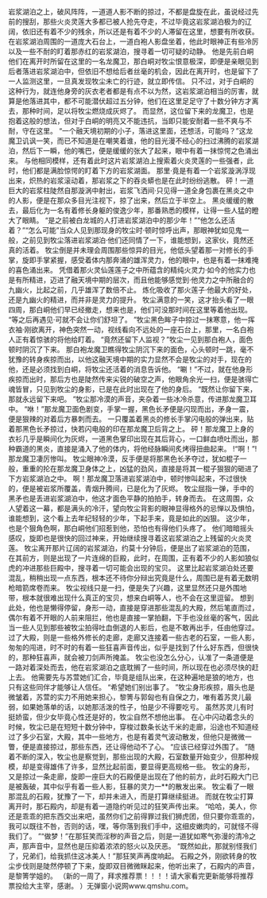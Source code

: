 岩浆湖泊之上，破风阵阵，一道道人影不断的掠过，不都是盘旋在此，虽说经过先前的搜刮，那些火炎灵莲大多都已被人抢先夺走，不过毕竟这岩浆湖泊极为的辽阔，依旧还有着不少的残余，所以还是有着不少的人滞留在这里，想要有所收获。
在岩浆湖泊周围的一道庞大石台上，一道白袍人影盘坐着，他此时眼神正有些冷厉以及一些不耐的盯着那赤红的岩浆湖泊，搜寻着一切可疑的动静。
他是先前白峒他们在离开时所留在这里的一名龙魔卫，那白峒对牧尘恨意极深，即便是亲眼见到后者落进岩浆湖泊中，但依旧不想给后者丝毫的机会，因此在离开时，也是留下了一人监测这里，一旦真发现牧尘未亡的行迹，就立即传信。
只不过，对于白峒的这种行为，就连他身旁的灰衣老者都是有点不以为然，这岩浆湖泊相当的厉害，就算是他落进其中，都不可能潜伏超过五分钟，他们在这里足足守了十数分钟方才离去，那种时间，足以将牧尘燃烧成灰烬了。
而显然，这位留下来的龙魔卫，也是抱着这般的想法，但对于白峒的明亮又不能违抗，当即只能安耐着一些不爽与不耐，守在这里。
“一个融天境初期的小子，落进这里面，还想活，可能吗？”这龙魔卫讥讽一笑，而已不知道是在嘲笑着谁，他的目光漫不经心的扫过沸腾的岩浆湖泊，然后下一瞬，他的嘴巴，便是缓缓的张大了起来，眼中有着一抹惊愕之色涌出来。
与他相同模样，还有着此时这片岩浆湖泊上搜索着火炎灵莲的一些强者，此时，他们都是满脸惊愕的盯着下方的岩浆湖面。
那里·竟是有着一个岩浆漩涡浮现出来，炽热的岩浆滚动着，那岩浆之下的吞炎蟒也是在此时纷纷逃散。
砰！一道巨大的岩浆柱陡然自那漩涡中射出，岩浆飞洒间·只见得一道全身包裹在黑炎之中的人影，便是在那众多目光注视下，掠了出来，然后立于半空上。
黑炎缓缓的散去，最后化为一名有着修长身躯的俊逸少年，那番熟悉的模样，让得一些人猛的瞪大了眼睛。
“是之前被白龙城的人打进岩浆湖泊中的那少年！”“他怎么还活着？”“怎么可能”当众人见到那现身的牧尘时·顿时惊呼出声，那眼神犹如见鬼一般，之前见到牧尘落进岩浆湖泊·他们还同情了一下，谁能想到，这家伙，竟然还真的活着。
牧尘倒是并未理会周围那些惊异的目光，他低头望着那一对修长的手掌，旋即手掌紧握，感受着体内那奔涌的雄浑灵力，他的眼中，也是有着一抹难掩的喜色涌出来。
凭借着那火灵仙莲莲子之中所蕴含的精纯火灵力·如今的他实力也是有所精进，迈进了融天境中期的层次，而且他能够感觉到·他灵力之中所融合的九幽火，比起之前，几乎雄浑了数倍不止。
炼化吸收了那火莲子·他最大的好处，还是九幽火的精进，而并非是灵力的提升。
牧尘满意的一笑，这才抬头看了一眼四周，那白峒他们早已经撤走，想来也是，他们可没那时间在这里等着他出现。
“等之后再遇见·可就不会让你们舒坦了。
”牧尘黑色眸子中掠过一抹寒意，他一挥衣袖·刚欲离开，神色突然一动，视线看向不远处的一座石台上，那里，一名白袍人正有着惊骇的将他给盯着。
“竟然还留下人监视？”牧尘一见到那白袍人，面色顿时阴沉了下来。
那白袍龙魔卫瞧得牧尘阴沉下来的面色，心头顿时一跳，毫不犹豫的转身疾掠而出，以他这融天境中期的实力显然不会是牧尘的对手，现在的他，还是必须找到白峒，将牧尘还活着的消息告诉他。
“唰！”不过，就在他身形疾掠而出时，那后方也是陡然传来尖锐的破空之声，他眼角余光一扫，便是骇得亡魂皆冒，只见到牧尘的身影，已是在此时出现在了他的身后。
“既然让你留下来，那就永远留下来吧。
”牧尘那冷漠的声音，夹杂着一些冰冷杀意，传进那龙魔卫耳中。
“咻！”那龙魔卫面色剧变，手掌一握，黑色长矛便是闪现而出，矛身一震，便是狠辣的对着后方暴刺而去。
一只覆盖着黑炎的修长手掌闪电般的弹出来，贴着那黑色长矛掠过，快若闪电般的印在那龙魔卫后背之上。
砰！那龙魔卫上身的衣衫几乎是瞬间化为灰烬，一道黑色掌印出现在其后背心，一口鲜血喷吐而出，那种霸道的黑炎，直接是涌入了他的体内，将他经脉瞬间炙烤得扭曲起来。
!“啊！”!那龙魔卫凄厉惨叫。
牧尘眼神冷漠，反手便是将那黑色长矛夺过，犹如棍子一般，重重的抡在那龙魔卫身体之上，凶猛的劲风，直接是将其一棍子狠狠的砸进了下方岩浆湖泊之中。
啊！那龙魔卫落进岩浆湖泊中，顿时惨叫起来，不过很快的，便是被岩浆所覆盖，青烟升腾间，已是化为了灰烬。
牧尘屈指一弹，手中的黑矛也是丢进岩浆湖泊中，他这才面色平静的拍拍手，转身而去。
在这周围，众人望着这一幕，都是满头的冷汗，望向牧尘背影的眼神显得格外的忌惮以及惧怕，谁能想到，这个看上去年纪轻轻的少年，下起手来，竟是如此的凶狠。
这少年，也是个狠角色啊，那白峒他们招惹到他，恐怕也有得他们头疼了。
他们暗暗摇头感叹，旋即也是很快的回过神来，开始继续搜寻着这岩浆湖泊之上残留的火炎灵莲。
牧尘离开那片辽阔的岩浆湖泊，约莫十分钟后，便是出了岩浆湖泊的范围，在其前方，则是出现了一片连绵的巨殿，此时，在周围，正有着不少的人影如狼似虎的冲进那些巨殿中，搜寻着一切可能会出现的宝贝。
这里比起岩浆湖泊处还要混乱，稍稍出现一点东西，根本还不待你分辩出究竟是什么，周围已是有着无数明枪暗箭席卷而来。
牧尘视线只是一扫，便是失了兴趣，这里显然还只是外围地带，根本就很难出现什么真正的宝贝，想来白峒等人，也不会在这里逗留。
想到此处，他也是懒得停留，身形一动，直接是穿进那些混乱的大殿，然后笔直而过，偶尔有着不开眼的人前来阻拦，他也是直接一掌拍翻，下手也没丝毫的客气，因此当一些人见到那些被牧尘拍得吐血倒退的人影后，也是不敢再出手，任由他穿过。
过了大殿，则是一些格外修长的走廊，走廊又连接着一些古老的石室，一些人影，匆匆的闯进，时不时的有着一些狂喜声音传出，似乎是找到了什么好东西，但很快的，那种狂喜声，就会被刀剑声所掩盖。
牧尘也没怎么分心，认准了一条道便是一路对着深处而去，他在岩浆湖泊之底耽搁了一些时间，所以现在也必须尽快的赶上去。
他需要先与苏萱她们汇合，毕竟是组队出来，在这种遍地是狼的地方，也只有这些同伴才能够让人信任。
“希望她们别出事了。
”牧尘身形疾掠，眉头也是微皱着，苏萱的实力不用她来担心，黎箐与郭匈也有自保之力，唯有着苏灵儿最弱，如果她落单的话，以她那活泼的性子，怕是少不得要吃亏。
虽然苏灵儿有时挺娇蛮，但少女毕竟心性还是好的，牧尘自然不想他出事。
在心中闪动着念头的时候，牧尘已是在短短十数分钟中，穿梭过数条长达千米的走廊，沿途也不知道经过了多少石室，大殿，其中一些地方，也是有着灵气波动散发，但他只是微微一瞥，便是直接掠过，那些东西，还让得他动不了心。
“应该已经穿过外围了。
”随着不断的深入，牧尘也是察觉到，那些出现的大殿，石室数量开始变少，但那种规模，却是变得雄伟了许多，显然比起前面，要显得更高规格一些。
牧尘的身形，又是掠过一条走廊，旋即一座巨大的石殿便是出现在了他的前方，此时石殿大门已是被轰破，其中似乎有着一些人影，狂暴的灵力一**的散发出来。
牧尘看了一眼那混乱的石殿，犹豫了一下，却并未进入，而是打算继续挺进。
而就在牧尘打算离开时，那石殿内，却是有着一道隐约听见过的狂笑声传出来。
“哈哈，美人，你还是乖乖的把东西交出来吧，虽然你们之前得罪过我们狮虎团，但只要你乖乖的，我可以既往不咎，否则的话，嘿，等你落到我们手中，这细皮嫩肉的，可就怪不得我们了。
”“做梦！”在那狂笑而淫秽的声音之后，则是一道犹如寒气弥漫的清冷之声，那声音中，显然也是压抑着浓浓的怒火以及厌恶。
“既然如此，那就别怪我们了，兄弟们，给我抓住这冰美人！”那狂笑声再度响起。
石殿之外，刚欲转身的牧尘步伐则是陡然停顿了下来，旋即双目微微眯起来，他听出来了，石殿内的声音，是黎箐学姐的。
（新的一周了，拜求推荐票！！！！请大家看完更新能够将推荐票投给大主宰，感谢。
）无弹窗小说网www.qmshu.com。

